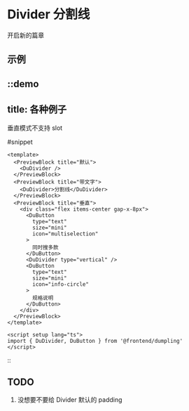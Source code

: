 # Divider 分割线

开启新的篇章

## 示例

::demo
---
title: 各种例子
---

垂直模式不支持 slot

#snippet
```vue
<template>
  <PreviewBlock title="默认">
    <DuDivider />
  </PreviewBlock>
  <PreviewBlock title="带文字">
    <DuDivider>分割线</DuDivider>
  </PreviewBlock>
  <PreviewBlock title="垂直">
    <div class="flex items-center gap-x-8px">
      <DuButton
        type="text"
        size="mini"
        icon="multiselection"
      >
        同时搜多款
      </DuButton>
      <DuDivider type="vertical" />
      <DuButton
        type="text"
        size="mini"
        icon="info-circle"
      >
        规格说明
      </DuButton>
    </div>
  </PreviewBlock>
</template>

<script setup lang="ts">
import { DuDivider, DuButton } from '@frontend/dumpling'
</script>
```
::

## TODO

1. 没想要不要给 Divider 默认的 padding